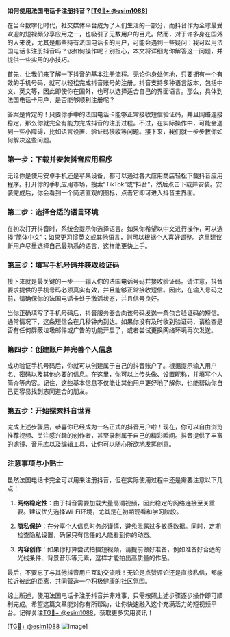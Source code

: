 **如何使用法国电话卡注册抖音？[[TG💪+ @esim1088](https://t.me/s/esim1088)]**

在当今数字化时代，社交媒体平台成为了人们生活的一部分，而抖音作为全球最受欢迎的短视频分享应用之一，也吸引了无数用户的目光。然而，对于许多身在国外的人来说，尤其是那些持有法国电话卡的用户，可能会遇到一些疑问：我可以用法国电话卡注册抖音吗？该如何操作呢？别担心，本文将详细为你解答这一问题，并提供一些实用的小技巧。

首先，让我们来了解一下抖音的基本注册流程。无论你身处何地，只要拥有一个有效的手机号码，就可以轻松完成抖音账号的注册。抖音支持多种语言版本，包括中文、英文等，因此即使你在国外，也可以选择适合自己的界面语言。那么，具体到法国电话卡用户，是否能够顺利注册呢？

答案是肯定的！只要你手中的法国电话卡能够正常接收短信验证码，并且网络连接稳定，那么你就完全有能力完成抖音的注册过程。不过，在实际操作中，可能会遇到一些小障碍，比如语言设置、验证码接收等问题。接下来，我们就一步步教你如何解决这些问题。

### **第一步：下载并安装抖音应用程序**

无论你是使用安卓手机还是苹果设备，都可以通过各大应用商店轻松下载抖音应用程序。打开你的手机应用市场，搜索“TikTok”或“抖音”，然后点击下载并安装。安装完成后，你会看到一个简洁直观的图标，点击它即可进入抖音主界面。

### **第二步：选择合适的语言环境**

在初次打开抖音时，系统会提示你选择语言。如果你希望以中文进行操作，可以选择“简体中文”；如果更习惯英文或其他语言，则可以根据个人喜好调整。这里建议新用户尽量选择自己最熟悉的语言，这样能更快上手。

### **第三步：填写手机号码并获取验证码**

接下来就是最关键的一步——输入你的法国电话号码并接收验证码。请注意，抖音要求提供的手机号码必须真实有效，并且能够正常接收短信。因此，在输入号码之前，请确保你的法国电话卡处于激活状态，并且信号良好。

当你正确填写了手机号码后，抖音服务器会向该号码发送一条包含验证码的短信。通常情况下，这条短信会在几秒钟内到达。如果你没有及时收到验证码，请检查是否有任何屏蔽垃圾邮件或广告的功能开启了，或者尝试更换网络环境再次发送。

### **第四步：创建账户并完善个人信息**

成功验证手机号码后，你就可以创建属于自己的抖音账户了。根据提示输入用户名、密码以及其他必要的信息。在这里，你可以上传头像、设置昵称，并填写个人简介等内容。记住，这些基本信息不仅能让其他用户更好地了解你，也能帮助你自己更容易找到志同道合的朋友。

### **第五步：开始探索抖音世界**

完成上述步骤后，恭喜你已经成为一名正式的抖音用户啦！现在，你可以自由浏览推荐视频、关注感兴趣的创作者，甚至录制属于自己的精彩瞬间。抖音提供了丰富的滤镜、音乐库以及编辑工具，让你可以随心所欲地发挥创意。

### **注意事项与小贴士**

虽然法国电话卡完全可以用来注册抖音，但在实际使用过程中还是需要注意以下几点：

1. **网络稳定性**：由于抖音需要加载大量高清视频，因此稳定的网络连接至关重要。建议优先选择Wi-Fi环境，尤其是在初期观看和学习阶段。
   
2. **隐私保护**：在分享个人信息时务必谨慎，避免泄露过多敏感数据。同时，定期检查隐私设置，确保只有信任的人能看到你的动态。

3. **内容创作**：如果你打算尝试拍摄短视频，请提前做好准备，例如准备好合适的光线条件、背景音乐等元素，这样才能拍出高质量的作品。

最后，不要忘了与其他抖音用户互动交流哦！无论是点赞评论还是直接私信，都能拉近彼此的距离，共同营造一个积极健康的社区氛围。

综上所述，使用法国电话卡注册抖音并非难事，只需按照上述步骤逐步操作即可顺利完成。希望这篇文章能对你有所帮助，让你快速融入这个充满活力的短视频平台。记得关注[TG💪+ @esim1088](https://t.me/s/esim1088)，获取更多实用资讯！

[[TG💪+ @esim1088](https://t.me/s/esim1088) ![Image](https://i.postimg.cc/4NQfJmqS/Snipaste-2025-05-13-00-14-12.png)]